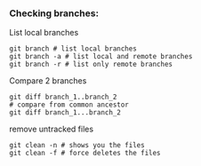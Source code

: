 ### Checking branches:

List local branches
```shell
git branch # list local branches
git branch -a # list local and remote branches
git branch -r # list only remote branches
```

Compare 2 branches
```shell
git diff branch_1..branch_2
# compare from common ancestor
git diff branch_1...branch_2
```

remove untracked files
```
git clean -n # shows you the files
git clean -f # force deletes the files
```











